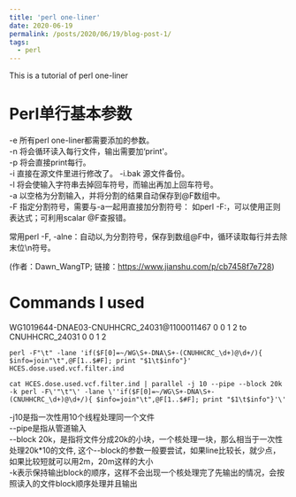 ```yaml
---
title: 'perl one-liner'
date: 2020-06-19
permalink: /posts/2020/06/19/blog-post-1/
tags:
  - perl
---
```

This is a tutorial of perl one-liner

Perl单行基本参数
======
-e 所有perl one-liner都需要添加的参数。  
-n 将会循环读入每行文件，输出需要加‘print'。   
-p 将会直接print每行。   
-i 直接在源文件里进行修改了。 -i.bak 源文件备份。   
-l 将会使输入字符串去掉回车符号，而输出再加上回车符号。   
-a 以空格为分割输入，并将分割的结果自动保存到@F数组中。   
-F 指定分割符号，需要与-a一起用直接加分割符号： 如perl -F:，可以使用正则表达式；可利用scalar @F查报错。   
  
常用perl -F, -alne：自动以,为分割符号，保存到数组@F中，循环读取每行并去除末位\n符号。

(作者：Dawn_WangTP; 链接：https://www.jianshu.com/p/cb7458f7e728)


Commands I used 
======
WG1019644-DNAE03-CNUHHCRC_24031@1100011467      0       0       1       2
to
CNUHHCRC_24031      0       0       1       2

```
perl -F"\t" -lane 'if($F[0]=~/WG\S+-DNA\S+-(CNUHHCRC_\d+)@\d+/){ $info=join"\t",@F[1..$#F]; print "$1\t$info"}' HCES.dose.used.vcf.filter.ind
```


```
cat HCES.dose.used.vcf.filter.ind | parallel -j 10 --pipe --block 20k -k perl -F\'"\t"\' -lane \''if($F[0]=~/WG\S+-DNA\S+-(CNUHHCRC_\d+)@\d+/){ $info=join"\t",@F[1..$#F]; print "$1\t$info"}'\'
```

-j10是指一次性用10个线程处理同一个文件  
--pipe是指从管道输入  
--block 20k，是指将文件分成20k的小块，一个核处理一块，那么相当于一次性处理20k*10的文件, 这个--block的参数一般要尝试，如果line比较长，就少点，如果比较短就可以用2m，20m这样的大小  
-k表示保持输出block的顺序，这样不会出现一个核处理完了先输出的情况，会按照读入的文件block顺序处理并且输出  
